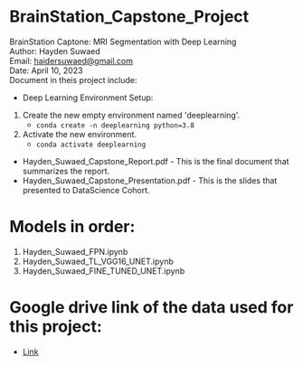 # BrainStation_Capstone_Project

BrainStation Captone: MRI Segmentation with Deep Learning <br/>
Author: Hayden Suwaed <br/>
Email: haidersuwaed@gmail.com <br/>
Date: April 10, 2023 <br/>
Document in theis project include:
* Deep Learning Environment Setup:
1. Create the new empty environment named 'deeplearning'.
    - `conda create -n deeplearning python=3.8`
2. Activate the new environment. 
    - `conda activate deeplearning`
* Hayden_Suwaed_Capstone_Report.pdf - This is the final document that summarizes the report.
* Hayden_Suwaed_Capstone_Presentation.pdf - This is the slides that presented to DataScience Cohort.

# Models in order:
1. Hayden_Suwaed_FPN.ipynb
2. Hayden_Suwaed_TL_VGG16_UNET.ipynb
3. Hayden_Suwaed_FINE_TUNED_UNET.ipynb

# Google drive link of the data used for this project:
* [Link](https://drive.google.com/drive/folders/1nAu70XoU7Wln8nY1OC7zhfr7n5f0rYlf)
      
      